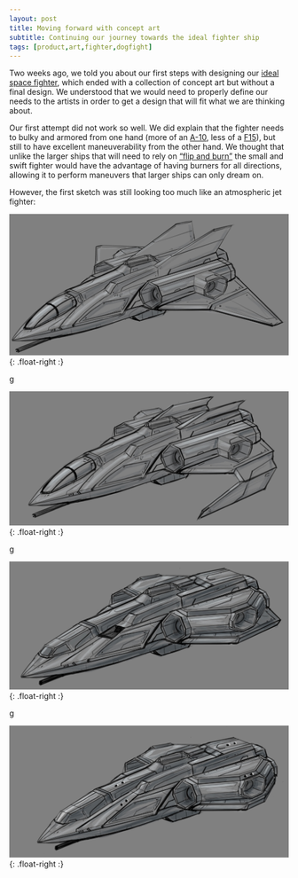 ```yaml
---
layout: post
title: Moving forward with concept art 
subtitle: Continuing our journey towards the ideal fighter ship
tags: [product,art,fighter,dogfight]
---
```


Two weeks ago, we told you about our first steps with designing our [ideal space fighter](/2021-04-10-fighter-art-1), which ended with a collection of concept art but without a final design. We understood that we would need to properly define our needs to the artists in order to get a design that will fit what we are thinking about.

Our first attempt did not work so well. We did explain that the fighter needs to bulky and armored from one hand (more of an [A-10]( https://en.wikipedia.org/wiki/Fairchild_Republic_A-10_Thunderbolt_II), less of a [F15]( https://en.wikipedia.org/wiki/McDonnell_Douglas_F-15_Eagle)), but still to have excellent maneuverability from the other hand. We thought that unlike the larger ships that will need to rely on [“flip and burn”](https://www.youtube.com/watch?v=qL6UlySo3-M) the small and swift fighter would have the advantage of having burners for all directions, allowing it to perform maneuvers that larger ships can only dream on.

However, the first sketch was still looking too much like an atmospheric jet fighter:

![not there yet](/assets/img/fighter-first.jpg){: .float-right :}

g

![still not there](/assets/img/fighter-again.jpg){: .float-right :}

g

![looking better](/assets/img/fighter-almost.jpg){: .float-right :}

g

![eureka](/assets/img/fighter-final.jpg){: .float-right :}
